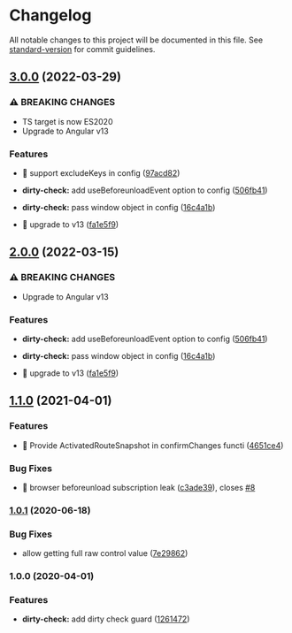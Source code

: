 # Changelog

All notable changes to this project will be documented in this file. See [standard-version](https://github.com/conventional-changelog/standard-version) for commit guidelines.

## [3.0.0](https://github.com/ngneat/dirty-check-forms/compare/v1.1.0...v3.0.0) (2022-03-29)


### ⚠ BREAKING CHANGES

* TS target is now ES2020
* Upgrade to Angular v13

### Features

* 🎸 support excludeKeys in config ([97acd82](https://github.com/ngneat/dirty-check-forms/commit/97acd82061c655b6427c62de390b47b54e4414bf))
* **dirty-check:** add useBeforeunloadEvent option to config ([506fb41](https://github.com/ngneat/dirty-check-forms/commit/506fb416dc1f11426dd5f9f35e00bb0111213fb9))
* **dirty-check:** pass window object in config ([16c4a1b](https://github.com/ngneat/dirty-check-forms/commit/16c4a1becdc0debf2fc4edebbcbc1fe3aa3fcd4b))


* 🤖 upgrade to v13 ([fa1e5f9](https://github.com/ngneat/dirty-check-forms/commit/fa1e5f9c40b16e08b99626904c6188b6efd74229))

## [2.0.0](https://github.com/ngneat/dirty-check-forms/compare/v1.1.0...v2.0.0) (2022-03-15)


### ⚠ BREAKING CHANGES

* Upgrade to Angular v13

### Features

* **dirty-check:** add useBeforeunloadEvent option to config ([506fb41](https://github.com/ngneat/dirty-check-forms/commit/506fb416dc1f11426dd5f9f35e00bb0111213fb9))
* **dirty-check:** pass window object in config ([16c4a1b](https://github.com/ngneat/dirty-check-forms/commit/16c4a1becdc0debf2fc4edebbcbc1fe3aa3fcd4b))


* 🤖 upgrade to v13 ([fa1e5f9](https://github.com/ngneat/dirty-check-forms/commit/fa1e5f9c40b16e08b99626904c6188b6efd74229))

## [1.1.0](https://github.com/ngneat/dirty-check-forms/compare/v1.0.1...v1.1.0) (2021-04-01)


### Features

* 🎸 Provide ActivatedRouteSnapshot in confirmChanges functi ([4651ce4](https://github.com/ngneat/dirty-check-forms/commit/4651ce43b4365ed59788b467d71480f054cf05ef))


### Bug Fixes

* 🐛 browser beforeunload subscription leak ([c3ade39](https://github.com/ngneat/dirty-check-forms/commit/c3ade391d51dcd18804a18be5c233abc39a90666)), closes [#8](https://github.com/ngneat/dirty-check-forms/issues/8)

### [1.0.1](https://github.com/ngneat/dirty-check-forms/compare/v1.0.0...v1.0.1) (2020-06-18)


### Bug Fixes

* allow getting full raw control value ([7e29862](https://github.com/ngneat/dirty-check-forms/commit/7e298621a6bf628f0494fec733539a987f355518))

### 1.0.0 (2020-04-01)

### Features

- **dirty-check:** add dirty check guard ([1261472](https://github.com/ngneat/dirty-check-forms/commit/12614729836d05fc73c371c7381956c17d871fff))
